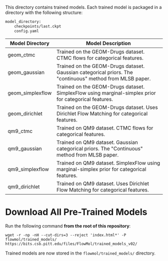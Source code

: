 This directory contains trained models. Each trained model is packaged in a directory with the following structure:

```bash
model_directory:
    checkpoints/last.ckpt
    config.yaml
```

| Model Directory | Model Description |
|--------------|--------------|
| geom_ctmc | Trained on the GEOM-Drugs dataset. CTMC flows for categorical features. |
| geom_gaussian | Trained on the GEOM-Drugs dataset. Gaussian categorical priors. The "continuous" method from MLSB paper. |
| geom_simplexflow | Trained on the GEOM-Drugs dataset. SimplexFlow using marginal-simplex prior for categorical features. |
| geom_dirichlet | Trained on the GEOM-Drugs dataset. Uses Dirichlet Flow Matching for categorical features. |
| qm9_ctmc | Trained on QM9 dataset. CTMC flows for categorical features. |
| qm9_gaussian | Trained on QM9 dataset. Gaussian categorical priors. The "Continuous" method from MLSB paper. |
| qm9_simplexflow | Trained on QM9 dataset. SimplexFlow using marginal-simplex prior for categorical features. |
| qm9_dirichlet | Trained on QM9 dataset. Uses Dirichlet Flow Matching for categorical features. |


# Download All Pre-Trained Models

Run the following command **from the root of this repository**:

```console
wget -r -np -nH --cut-dirs=3 --reject 'index.html*' -P flowmol/trained_models/ https://bits.csb.pitt.edu/files/FlowMol/trained_models_v02/
```

Trained models are now stored in the  `flowmol/trained_models/` directory. 
